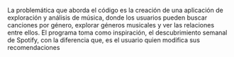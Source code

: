 La problemática que aborda el código es la creación de una aplicación de exploración y análisis de música, donde los usuarios pueden buscar canciones por género, explorar géneros musicales y ver las relaciones entre ellos. El programa toma como inspiración, el descubrimiento semanal de Spotify, con la diferencia que, es el usuario quien modifica sus recomendaciones                              
